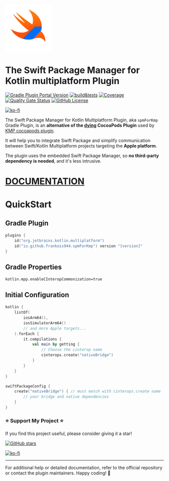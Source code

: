 <img src="docs/assets/img.png" alt="spmForKmp logo" style="width:150px; height:auto;">

# The Swift Package Manager for Kotlin multiplatform Plugin

[![Gradle Plugin Portal Version](https://img.shields.io/gradle-plugin-portal/v/io.github.frankois944.spmForKmp)](https://plugins.gradle.org/plugin/io.github.frankois944.spmForKmp)
[![build&tests](https://github.com/frankois944/spm4Kmp/actions/workflows/pre-merge.yaml/badge.svg)](https://github.com/frankois944/spm4Kmp/actions/workflows/pre-merge.yaml)
[![Coverage](https://sonarcloud.io/api/project_badges/measure?project=frankois944_spm4Kmp&metric=coverage)](https://sonarcloud.io/summary/new_code?id=frankois944_spm4Kmp)
[![Quality Gate Status](https://sonarcloud.io/api/project_badges/measure?project=frankois944_spm4Kmp&metric=alert_status)](https://sonarcloud.io/summary/new_code?id=frankois944_spm4Kmp)
[![GitHub License](https://img.shields.io/github/license/frankois944/spm4kmp)](https://github.com/frankois944/spm4Kmp/blob/main/LICENSE)

[![ko-fi](https://ko-fi.com/img/githubbutton_sm.svg)](https://ko-fi.com/A0A51MG1Y9)

The Swift Package Manager for Kotlin Multiplatform Plugin, aka `spmForKmp` Gradle Plugin, is an **alternative of the [dying](https://blog.cocoapods.org/CocoaPods-Specs-Repo/) CocoaPods Plugin** used by [KMP cocoapods plugin](https://kotlinlang.org/docs/native-cocoapods.html#set-up-an-environment-to-work-with-cocoapods).

It will help you to integrate Swift Package and simplify communication between Swift/Kotlin Multiplatform projects targeting the **Apple platform**.

The plugin uses the embedded Swift Package Manager, so **no third-party dependency is needed**, and it's less intrusive.

# [DOCUMENTATION](https://spmforkmp.eu/)

# QuickStart

## Gradle Plugin

``` kotlin title="build.gradle.kts"
plugins {
    id("org.jetbrains.kotlin.multiplatform")
    id("io.github.frankois944.spmForKmp") version "[version]"
}
```

## Gradle Properties

``` title="gradle.properties"
kotlin.mpp.enableCInteropCommonization=true
```

## Initial Configuration

``` kotlin title="build.gradle.kts"
kotlin {
    listOf(
        iosArm64(),
        iosSimulatorArm64()
        // and more Apple targets...
    ).forEach {
        it.compilations {
            val main by getting {
                // Choose the cinterop name
                cinterops.create("nativeBridge")
            }
        }
    }
}
```

``` kotlin title="build.gradle.kts"
swiftPackageConfig {
    create("nativeBridge") { // must match with cinterops.create name
        // your bridge and native dependencies
    }
}
```

### ⭐️ Support My Project ⭐️

If you find this project useful, please consider giving it a star!

[![GitHub stars](https://img.shields.io/github/stars/frankois944/spm4Kmp?style=social)](https://github.com/frankois944/spm4Kmp)

[![ko-fi](https://ko-fi.com/img/githubbutton_sm.svg)](https://ko-fi.com/A0A51MG1Y9)

---

For additional help or detailed documentation, refer to the official repository or contact the plugin maintainers. Happy coding! 🎉
